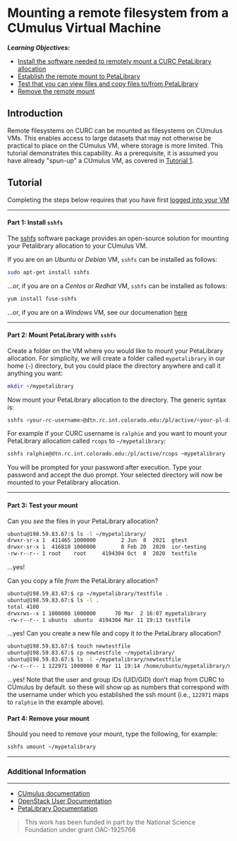 # Mounting a remote filesystem from a CUmulus Virtual Machine


___Learning Objectives:___
* [Install the software needed to remotely mount a CURC PetaLibrary allocation](https://github.com/ResearchComputing/CUmulus_tutorials/edit/main/tutorial4/README.md#part-1-install-sshfs)
* [Establish the remote mount to PetaLibrary](https://github.com/ResearchComputing/CUmulus_tutorials/edit/main/tutorial4/README.md#part-2-mount-petalibrary-with-sshfs)
* [Test that you can view files and copy files to/from PetaLibrary](https://github.com/ResearchComputing/CUmulus_tutorials/edit/main/tutorial4/README.md#part-3-test-your-mount)
* [Remove the remote mount](https://github.com/ResearchComputing/CUmulus_tutorials/edit/main/tutorial4/README.md#part-4-remove-your-mount)

## Introduction

Remote filesystems on CURC can be mounted as filesystems on CUmulus VMs.  This enables access to large datasets that may not otherwise be practical to place on the CUmulus VM, where storage is more limited. This tutorial demonstrates this capability. As a prerequisite, it is assumed you have already "spun-up" a CUmulus VM, as covered in [Tutorial 1](./cumulus1.md).

## Tutorial

Completing the steps below requires that you have first [logged into your VM](./cumulus1#part-3-logging-into-your-instance)

---

####  Part 1: Install `sshfs`

The [sshfs](https://osxfuse.github.io) software package provides an open-source solution for mounting your Petalibrary allocation to your CUmulus VM. 

If you are on an _Ubuntu_ or _Debian_ VM, `sshfs` can be installed as follows:

```bash
sudo apt-get install sshfs
```

...or, if you are on a _Centos_ or _Redhat_ VM, `sshfs` can be installed as follows:

```bash
yum install fuse-sshfs
```

...or, if you are on a _Windows_ VM, see our documenation [here](https://curc.readthedocs.io/en/latest/storage/petalibrary/mounting.html?highlight=sshfs#sshfs-on-windows)

---

####  Part 2: Mount PetaLibrary with `sshfs`


Create a folder on the VM where you would like to mount your PetaLibrary allocation.  For simplicity, we will create a folder called `mypetalibrary` in our home (`~`) directory, but you could place the directory anywhere and call it anything you want:

```bash
mkdir ~/mypetalibrary
```

Now mount your PetaLibrary allocation to the directory.  The generic syntax is:

```bash
sshfs <your-rc-username>@dtn.rc.int.colorado.edu:/pl/active/<your-pl-directory> <local-directory>
```

For example if your CURC username is `ralphie` and you want to mount your PetaLibrary allocation called `rcops` to `~/mypetalibrary`: 

```bash
sshfs ralphie@dtn.rc.int.colorado.edu:/pl/active/rcops ~mypetalibrary
```

You will be prompted for your password after execution. Type your password and accept the duo prompt.
Your selected directory will now be mounted to your Petalibrary allocation.

---

####  Part 3: Test your mount

Can you _see_ the files in your PetaLibrary allocation? 

```bash
ubuntu@198.59.83.67:$ ls -l ~/mypetalibrary/
drwxr-sr-x 1  411465 1000000        2 Jun  8  2021  gtest
drwxr-sr-x 1  416810 1000000        8 Feb 20  2020  ior-testing
-rw-r--r-- 1 root    root     4194304 Oct  8  2020  testfile
```

...yes!  

Can you copy a file _from_ the PetaLibrary allocation? 

```bash
ubuntu@198.59.83.67:$ cp ~/mypetalibrary/testfile .
ubuntu@198.59.83.67:$ ls -l .
total 4100
drwxrws--x 1 1000000 1000000      70 Mar  2 16:07 mypetalibrary
-rw-r--r-- 1 ubuntu  ubuntu  4194304 Mar 11 19:13 testfile
```

...yes! Can you create a new file and copy it _to_ the PetaLibrary allocation?

```bash
ubuntu@198.59.83.67:$ touch newtestfile
ubuntu@198.59.83.67:$ cp newtestfile ~/mypetalibrary/
ubuntu@198.59.83.67:$ ls -l ~/mypetalibrary/newtestfile
-rw-r--r-- 1 122971 1000000 0 Mar 11 19:14 /home/ubuntu/mypetalibrary/newtestfile
```

...yes!  Note that the user and group IDs (UID/GID) don't map from CURC to CUmulus by default. so these will show up as numbers that correspond with the username under which you established the ssh mount (i.e., `122971` maps to `ralphie` in the example above).

#### Part 4: Remove your mount

Should you need to remove your mount, type the following, for example:

```bash
sshfs umount ~/mypetalibrary
```

---  
### Additional Information
---

  * [CUmulus documentation](https://curc.readthedocs.io/en/latest/cloud/cumulus.html)
  * [OpenStack User Documentation](https://docs.openstack.org/horizon/latest/user/index.html)
  * [PetaLibrary Documentation](https://curc.readthedocs.io/en/latest/storage/petalibrary/index.html)


> This work has been funded in part by the National Science Foundation under grant OAC-1925766
